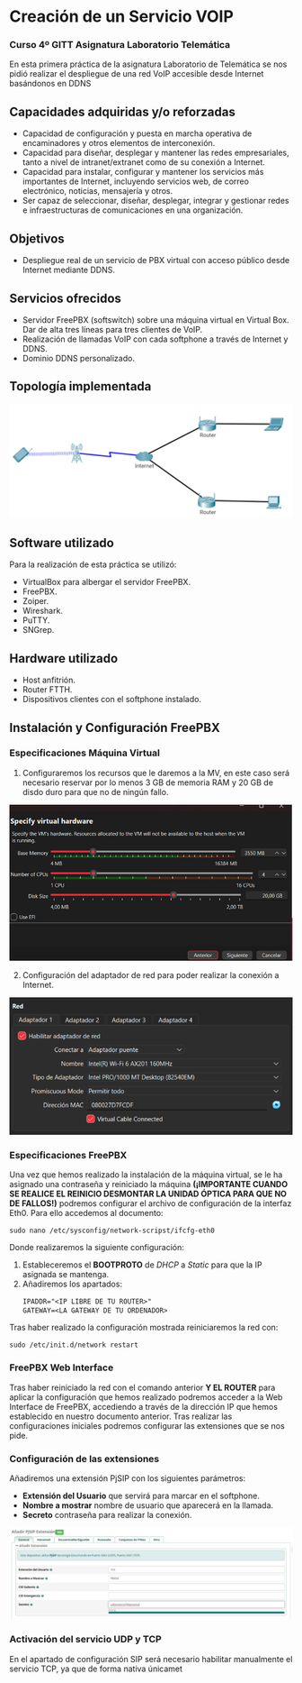 # Creación de un Servicio VOIP
### Curso 4º GITT Asignatura Laboratorio Telemática

En esta primera práctica de la asignatura Laboratorio de Telemática se nos pidió realizar el despliegue de una red VoIP accesible desde Internet basándonos en DDNS

## Capacidades adquiridas y/o reforzadas

- Capacidad de configuración y puesta en marcha operativa de encaminadores y otros
elementos de interconexión.
- Capacidad para diseñar, desplegar y mantener las redes empresariales, tanto a nivel de
intranet/extranet como de su conexión a Internet.
- Capacidad para instalar, configurar y mantener los servicios más importantes de
Internet, incluyendo servicios web, de correo electrónico, noticias, mensajería y otros.
- Ser capaz de seleccionar, diseñar, desplegar, integrar y gestionar redes e
infraestructuras de comunicaciones en una organización.

## Objetivos

- Despliegue real de un servicio de PBX virtual con acceso público desde Internet mediante DDNS.

## Servicios ofrecidos

- Servidor FreePBX (softswitch) sobre una máquina virtual en Virtual Box. Dar de alta tres líneas para tres clientes de VoIP.
- Realización de llamadas VoIP con cada softphone a través de Internet y DDNS.
- Dominio DDNS personalizado.
 
## Topología implementada
![Imagen de la topología](/topologia.png)

## Software utilizado

Para la realización de esta práctica se utilizó:
- VirtualBox para albergar el servidor FreePBX.
- FreePBX.
- Zoiper.
- Wireshark.
- PuTTY.
- SNGrep.

## Hardware utilizado

- Host anfitrión.
- Router FTTH.
- Dispositivos clientes con el softphone instalado.

## Instalación y Configuración FreePBX

### Especificaciones Máquina Virtual

1. Configuraremos los recursos que le daremos a la MV, en este caso será necesario reservar por lo menos 3 GB de memoria RAM y 20 GB de disdo duro para que no de ningún fallo.
   
![Configuracion VirtualBox 1](/VB1.png)

2. Configuración del adaptador de red para poder realizar la conexión a Internet.
   
![Configuración VirtualBox 2](/VB2.png)

### Especificaciones FreePBX

Una vez que hemos realizado la instalación de la máquina virtual, se le ha asignado una contraseña y reiniciado la máquina **(¡IMPORTANTE CUANDO SE REALICE EL REINICIO DESMONTAR LA UNIDAD ÓPTICA PARA QUE NO DE FALLOS!)** podremos configurar el archivo de configuración de la interfaz Eth0. Para ello accedemos al documento:

~~~
sudo nano /etc/sysconfig/network-scripst/ifcfg-eth0
~~~

Donde realizaremos la siguiente configuración:
1. Estableceremos el **BOOTPROTO** de *DHCP* a *Static* para que la IP asignada se mantenga.
2. Añadiremos los apartados:
    ~~~
    IPADDR="<IP LIBRE DE TU ROUTER>"
    GATEWAY=<LA GATEWAY DE TU ORDENADOR>
    ~~~

Tras haber realizado la configuración mostrada reiniciaremos la red con:

~~~
sudo /etc/init.d/network restart
~~~

### FreePBX Web Interface
Tras haber reiniciado la red con el comando anterior **Y EL ROUTER** para aplicar la configuración que hemos realizado podremos acceder a la Web Interface de FreePBX, accediendo a través de la dirección IP que hemos establecido en nuestro documento anterior. Tras realizar las configuraciones iniciales podremos configurar las extensiones que se nos pide.

### Configuración de las extensiones

Añadiremos una extensión PjSIP con los siguientes parámetros:

- **Extensión del Usuario** que servirá para marcar en el softphone.
- **Nombre a mostrar** nombre de usuario que aparecerá en la llamada.
- **Secreto** contraseña para realizar la conexión.

![Configuración extensión](extension.png)

### Activación del servicio UDP y TCP

En el apartado de configuración SIP será necesario habilitar manualmente el servicio TCP, ya que de forma nativa únicamet
